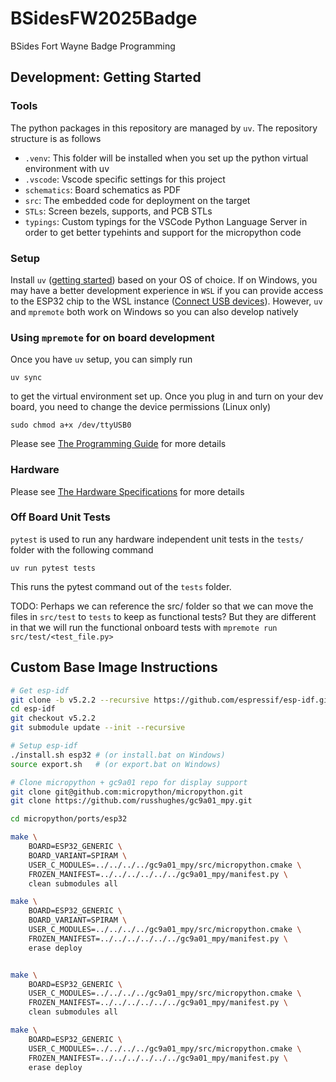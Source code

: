 # BSidesFW2025Badge

BSides Fort Wayne Badge Programming

## Development: Getting Started

### Tools

The python packages in this repository are managed by `uv`. The repository structure is as follows

- `.venv`: This folder will be installed when you set up the python virtual environment with uv
- `.vscode`: Vscode specific settings for this project
- `schematics`: Board schematics as PDF
- `src`: The embedded code for deployment on the target
- `STLs`: Screen bezels, supports, and PCB STLs
- `typings`: Custom typings for the VSCode Python Language Server in order to get better typehints and support for the micropython code

### Setup

Install `uv` ([getting started](https://docs.astral.sh/uv/getting-started/installation/)) based on your OS of choice. If on Windows, you may have a better development experience in `WSL` if you can provide access to the ESP32 chip to the WSL instance ([Connect USB devices](https://learn.microsoft.com/en-us/windows/wsl/connect-usb)). However, `uv` and `mpremote` both work on Windows so you can also develop natively

### Using `mpremote` for on board development

Once you have `uv` setup, you can simply run

```shell
uv sync
```

to get the virtual environment set up. Once you plug in and turn on your dev board, you need to change the device permissions (Linux only)

```shell
sudo chmod a+x /dev/ttyUSB0
```

Please see [The Programming Guide](./PROGRAMMING.md) for more details

### Hardware

Please see [The Hardware Specifications](./HARDWARE.md) for more details

### Off Board Unit Tests

`pytest` is used to run any hardware independent unit tests in the `tests/` folder with
the following command

```shell
uv run pytest tests
```

This runs the pytest command out of the `tests` folder. 

TODO: Perhaps we can reference the src/ folder so that we can move the files in `src/test` to
`tests` to keep as functional tests? But they are different in that we will run the functional
onboard tests with `mpremote run src/test/<test_file.py>`


## Custom Base Image Instructions

```bash
# Get esp-idf
git clone -b v5.2.2 --recursive https://github.com/espressif/esp-idf.git
cd esp-idf
git checkout v5.2.2
git submodule update --init --recursive

# Setup esp-idf
./install.sh esp32 # (or install.bat on Windows)
source export.sh   # (or export.bat on Windows)

# Clone micropython + gc9a01 repo for display support
git clone git@github.com:micropython/micropython.git
git clone https://github.com/russhughes/gc9a01_mpy.git

cd micropython/ports/esp32

make \
    BOARD=ESP32_GENERIC \
    BOARD_VARIANT=SPIRAM \
    USER_C_MODULES=../../../../gc9a01_mpy/src/micropython.cmake \
    FROZEN_MANIFEST=../../../../../../gc9a01_mpy/manifest.py \
    clean submodules all

make \
    BOARD=ESP32_GENERIC \
    BOARD_VARIANT=SPIRAM \
    USER_C_MODULES=../../../../gc9a01_mpy/src/micropython.cmake \
    FROZEN_MANIFEST=../../../../../../gc9a01_mpy/manifest.py \   
    erase deploy


make \
    BOARD=ESP32_GENERIC \
    USER_C_MODULES=../../../../gc9a01_mpy/src/micropython.cmake \
    FROZEN_MANIFEST=../../../../../../gc9a01_mpy/manifest.py \
    clean submodules all

make \
    BOARD=ESP32_GENERIC \
    USER_C_MODULES=../../../../gc9a01_mpy/src/micropython.cmake \
    FROZEN_MANIFEST=../../../../../../gc9a01_mpy/manifest.py \   
    erase deploy



```